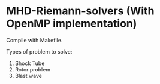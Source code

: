 # MHD-Riemann-solvers (With OpenMP implementation)
Compile with Makefile.

Types of problem to solve:
1) Shock Tube
2) Rotor problem
3) Blast wave
